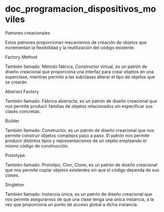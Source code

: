 # doc_programacion_dispositivos_moviles

Patrones creacionales

Estos patrones proporcionan mecanismos de creación de objetos que incrementan la flexibilidad y la reutilización del código existente.

Factory Method

También llamado: Método fábrica, Constructor virtual, es un patrón de diseño creacional que proporciona una interfaz para crear objetos en una superclase, mientras permite a las subclases alterar el tipo de objetos que se crearán.

Abstract Factory

También llamado: Fábrica abstracta, es un patrón de diseño creacional que nos permite producir familias de objetos relacionados sin especificar sus clases concretas.

Builder

También llamado: Constructor, es un patrón de diseño creacional que nos permite construir objetos complejos paso a paso. El patrón nos permite producir distintos tipos y representaciones de un objeto empleando el mismo código de construcción.

Prototype

También llamado: Prototipo, Clon, Clone, es un patrón de diseño creacional que nos permite copiar objetos existentes sin que el código dependa de sus clases.

Singleton

También llamado: Instancia única, es un patrón de diseño creacional que nos permite asegurarnos de que una clase tenga una única instancia, a la vez que proporciona un punto de acceso global a dicha instancia.